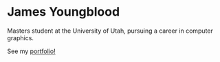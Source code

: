 # James Youngblood
Masters student at the University of Utah, pursuing a career in computer
graphics.

See my [portfolio!](soundeffects.github.io)
